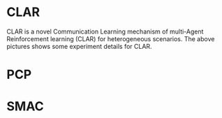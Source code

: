 # CLAR
CLAR is a novel Communication Learning mechanism of multi-Agent Reinforcement learning (CLAR) for heterogeneous scenarios. The above pictures shows some experiment details for CLAR.
# PCP
# SMAC
